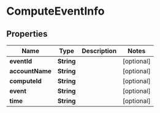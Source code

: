 

# ComputeEventInfo

## Properties

Name | Type | Description | Notes
------------ | ------------- | ------------- | -------------
**eventId** | **String** |  |  [optional]
**accountName** | **String** |  |  [optional]
**computeId** | **String** |  |  [optional]
**event** | **String** |  |  [optional]
**time** | **String** |  |  [optional]



